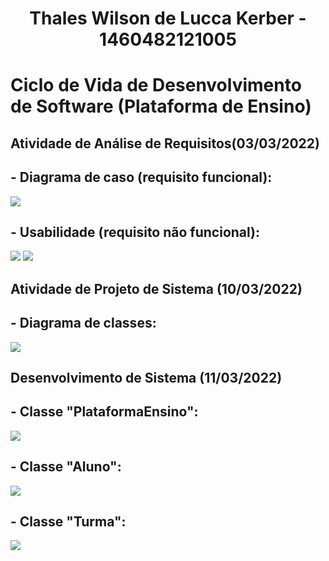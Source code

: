 <h1 align=center> Thales Wilson de Lucca Kerber - 1460482121005</h1>

<h1>Ciclo de Vida de Desenvolvimento de Software
                        (Plataforma de Ensino)</h1>

<h2>Atividade de Análise de Requisitos(03/03/2022)</h2>

<h2>- Diagrama de caso (requisito funcional): </h2>

  <img src="março/03-03-2022/Diagrama-de-Casos.png"/>
  
<h2>- Usabilidade (requisito não funcional): </h2>

  <img src="março/03-03-2022/Tela-Aluno.png"/>
  <img src="março/03-03-2022/Tela-Professor.png"/>

<h2>Atividade de Projeto de Sistema (10/03/2022)</h2>

<h2>- Diagrama de classes: </h2>

  <img src="março/03-03-2022/20220311_073751.jpg"/>

<h2>Desenvolvimento de Sistema (11/03/2022)</h2>

<h2>- Classe "PlataformaEnsino": </h2>

  <img src="março/03-03-2022/classe_PlataformaEnsino.png"/>
  
<h2>- Classe "Aluno": </h2>

  <img src="março/03-03-2022/classe_Aluno.png"/>
    
<h2>- Classe "Turma": </h2>

  <img src="março/03-03-2022/classe_Turma.png"/>
